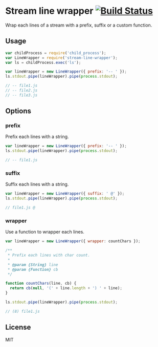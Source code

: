 # Stream line wrapper [![Build Status](https://travis-ci.org/neoziro/stream-line-wrapper.png?branch=master)](https://travis-ci.org/neoziro/stream-line-wrapper)

Wrap each lines of a stream with a prefix, suffix or a custom function.

## Usage

```js
var childProcess = require('child_process');
var LineWrapper = require('stream-line-wrapper');
var ls = childProcess.exec('ls');

var lineWrapper = new LineWrapper({ prefix: '-- ' });
ls.stdout.pipe(lineWrapper).pipe(process.stdout);

// -- file1.js
// -- file2.js
// -- file3.js
```

## Options

### prefix

Prefix each lines with a string.

```js
var lineWrapper = new LineWrapper({ prefix: '-- ' });
ls.stdout.pipe(lineWrapper).pipe(process.stdout);

// -- file1.js
```

### suffix

Suffix each lines with a string.

```js
var lineWrapper = new LineWrapper({ suffix: ' @' });
ls.stdout.pipe(lineWrapper).pipe(process.stdout);

// file1.js @
```

### wrapper

Use a function to wrapper each lines.

```js
var lineWrapper = new LineWrapper({ wrapper: countChars });

/**
 * Prefix each lines with char count.
 *
 * @param {String} line
 * @param {Function} cb
 */

function countChars(line, cb) {
  return cb(null, '(' + line.length + ') ' + line);
}

ls.stdout.pipe(lineWrapper).pipe(process.stdout);

// (8) file1.js
```

## License

MIT
